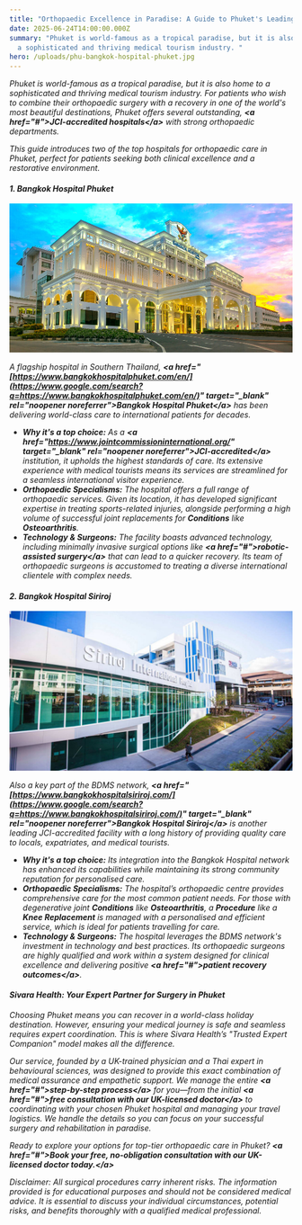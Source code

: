 ```yaml
---
title: "Orthopaedic Excellence in Paradise: A Guide to Phuket's Leading Hospitals"
date: 2025-06-24T14:00:00.000Z
summary: "Phuket is world-famous as a tropical paradise, but it is also home to
  a sophisticated and thriving medical tourism industry. "
hero: /uploads/phu-bangkok-hospital-phuket.jpg
---
```

*Phuket is world-famous as a tropical paradise, but it is also home to a sophisticated and thriving medical tourism industry. For patients who wish to combine their orthopaedic surgery with a recovery in one of the world's most beautiful destinations, Phuket offers several outstanding, **&lt;a href="#">JCI-accredited hospitals&lt;/a>** with strong orthopaedic departments.*

*This guide introduces two of the top hospitals for orthopaedic care in Phuket, perfect for patients seeking both clinical excellence and a restorative environment.*

#### ***1. Bangkok Hospital Phuket***

![bangkok hospital phuket](/uploads/phu-bangkok-hospital-phuket.jpg)

*A flagship hospital in Southern Thailand, **&lt;a href="[https://www.bangkokhospitalphuket.com/en/](https://www.google.com/search?q=https://www.bangkokhospitalphuket.com/en/)" target="_blank" rel="noopener noreferrer">Bangkok Hospital Phuket&lt;/a>** has been delivering world-class care to international patients for decades.*

* ***Why it's a top choice:** As a **&lt;a href="<https://www.jointcommissioninternational.org/>" target="_blank" rel="noopener noreferrer">JCI-accredited&lt;/a>** institution, it upholds the highest standards of care. Its extensive experience with medical tourists means its services are streamlined for a seamless international visitor experience.*
* ***Orthopaedic Specialisms:** The hospital offers a full range of orthopaedic services. Given its location, it has developed significant expertise in treating sports-related injuries, alongside performing a high volume of successful joint replacements for **Conditions** like **Osteoarthritis**.*
* ***Technology & Surgeons:** The facility boasts advanced technology, including minimally invasive surgical options like **&lt;a href="#">robotic-assisted surgery&lt;/a>** that can lead to a quicker recovery. Its team of orthopaedic surgeons is accustomed to treating a diverse international clientele with complex needs.*

#### ***2. Bangkok Hospital Siriroj***

![bangkok hospital siriroj](/uploads/phu-bangkok-hospital-siriroj.jpg "bangkok hospital siriroj")

*Also a key part of the BDMS network, **&lt;a href="[https://www.bangkokhospitalsiriroj.com/](https://www.google.com/search?q=https://www.bangkokhospitalsiriroj.com/)" target="_blank" rel="noopener noreferrer">Bangkok Hospital Siriroj&lt;/a>** is another leading JCI-accredited facility with a long history of providing quality care to locals, expatriates, and medical tourists.*

* ***Why it's a top choice:** Its integration into the Bangkok Hospital network has enhanced its capabilities while maintaining its strong community reputation for personalised care.*
* ***Orthopaedic Specialisms:** The hospital’s orthopaedic centre provides comprehensive care for the most common patient needs. For those with degenerative joint **Conditions** like **Osteoarthritis**, a **Procedure** like a **Knee Replacement** is managed with a personalised and efficient service, which is ideal for patients travelling for care.*
* ***Technology & Surgeons:** The hospital leverages the BDMS network's investment in technology and best practices. Its orthopaedic surgeons are highly qualified and work within a system designed for clinical excellence and delivering positive **&lt;a href="#">patient recovery outcomes&lt;/a>**.*

#### ***Sivara Health: Your Expert Partner for Surgery in Phuket***

*Choosing Phuket means you can recover in a world-class holiday destination. However, ensuring your medical journey is safe and seamless requires expert coordination. This is where Sivara Health’s "Trusted Expert Companion" model makes all the difference.*

*Our service, founded by a UK-trained physician and a Thai expert in behavioural sciences, was designed to provide this exact combination of medical assurance and empathetic support. We manage the entire **&lt;a href="#">step-by-step process&lt;/a>** for you—from the initial **&lt;a href="#">free consultation with our UK-licensed doctor&lt;/a>** to coordinating with your chosen Phuket hospital and managing your travel logistics. We handle the details so you can focus on your successful surgery and rehabilitation in paradise.*

*Ready to explore your options for top-tier orthopaedic care in Phuket? **&lt;a href="#">Book your free, no-obligation consultation with our UK-licensed doctor today.&lt;/a>***





*Disclaimer: All surgical procedures carry inherent risks. The information provided is for educational purposes and should not be considered medical advice. It is essential to discuss your individual circumstances, potential risks, and benefits thoroughly with a qualified medical professional.*
